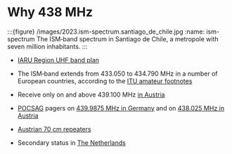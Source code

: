 # Why 438&nbsp;MHz

:::{figure} /images/2023.ism-spectrum.santiago_de_chile.jpg
:name: ism-spectrum
The ISM‑band spectrum in Santiago de Chile, a metropole with seven million inhabitants.
:::

- [IARU Region UHF band plan](https://www.iaru-r1.org/wp-content/uploads/2021/03/UHF-Bandplan.pdf)
- The ISM‑band extends from 433.050 to 434.790&nbsp;MHz in a number of European countries, according to the [ITU amateur footnotes](https://life.itu.int/radioclub/rr/arsfoot.htm)
- Receive only on and above 439.100&nbsp;MHz [in Austria](https://www.oevsv.at/funkbetrieb/amateurfunkfrequenzen/ukw-referat/plan/Bandplan-70cm/)
- [POCSAG](https://en.wikipedia.org/wiki/Radio-paging_code_No._1) pagers on [439.9875&nbsp;MHz in Germany](https://ig-funk-siebengebirge.de/betriebsarten/funkruf-pocsag/) and on [438.025&nbsp;MHz in Austria](https://www.oevsv.at/funkbetrieb/amateurfunkfrequenzen/ukw-referat/plan/Bandplan-70cm/)

- [Austrian 70&nbsp;cm repeaters](https://repeater.oevsv.at/static/OeVSV-Repeater-Lists.pdf)
- Secondary status in [The Netherlands](https://www.veron.nl/nieuws/raken-radioamateurs-430-440-mhz-definitief-kwijt-maak-bezwaar/)
